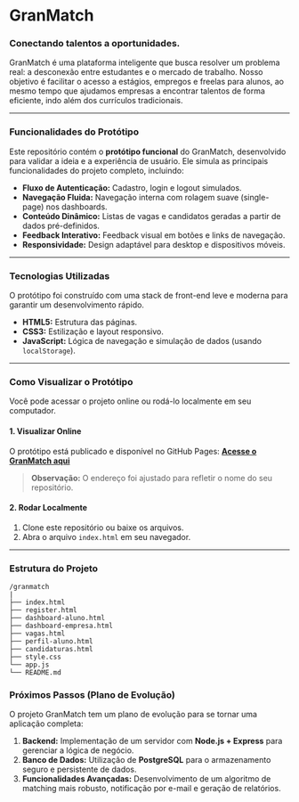 # GranMatch

### Conectando talentos a oportunidades.

GranMatch é uma plataforma inteligente que busca resolver um problema real: a desconexão entre estudantes e o mercado de trabalho. Nosso objetivo é facilitar o acesso a estágios, empregos e freelas para alunos, ao mesmo tempo que ajudamos empresas a encontrar talentos de forma eficiente, indo além dos currículos tradicionais.

---

### Funcionalidades do Protótipo

Este repositório contém o **protótipo funcional** do GranMatch, desenvolvido para validar a ideia e a experiência de usuário. Ele simula as principais funcionalidades do projeto completo, incluindo:

* **Fluxo de Autenticação:** Cadastro, login e logout simulados.
* **Navegação Fluida:** Navegação interna com rolagem suave (single-page) nos dashboards.
* **Conteúdo Dinâmico:** Listas de vagas e candidatos geradas a partir de dados pré-definidos.
* **Feedback Interativo:** Feedback visual em botões e links de navegação.
* **Responsividade:** Design adaptável para desktop e dispositivos móveis.

---

### Tecnologias Utilizadas

O protótipo foi construído com uma stack de front-end leve e moderna para garantir um desenvolvimento rápido.

* **HTML5:** Estrutura das páginas.
* **CSS3:** Estilização e layout responsivo.
* **JavaScript:** Lógica de navegação e simulação de dados (usando `localStorage`).

---

### Como Visualizar o Protótipo

Você pode acessar o projeto online ou rodá-lo localmente em seu computador.

#### 1. Visualizar Online
O protótipo está publicado e disponível no GitHub Pages:
**[Acesse o GranMatch aqui](https://dinhonks.github.io/granmatch/)**

> **Observação:** O endereço foi ajustado para refletir o nome do seu repositório.

#### 2. Rodar Localmente
1. Clone este repositório ou baixe os arquivos.
2. Abra o arquivo `index.html` em seu navegador.

---

### Estrutura do Projeto

```
/granmatch
|
├── index.html
├── register.html
├── dashboard-aluno.html
├── dashboard-empresa.html
├── vagas.html
├── perfil-aluno.html
├── candidaturas.html
├── style.css
└── app.js
└── README.md
```
### Próximos Passos (Plano de Evolução)

O projeto GranMatch tem um plano de evolução para se tornar uma aplicação completa:

1.  **Backend:** Implementação de um servidor com **Node.js + Express** para gerenciar a lógica de negócio.
2.  **Banco de Dados:** Utilização de **PostgreSQL** para o armazenamento seguro e persistente de dados.
3.  **Funcionalidades Avançadas:** Desenvolvimento de um algoritmo de matching mais robusto, notificação por e-mail e geração de relatórios.